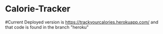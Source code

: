 # Calorie-Tracker
#Current Deployed version is https://trackyourcalories.herokuapp.com/ and that code is found in the branch "heroku"
